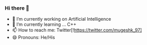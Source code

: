 ### Hi there 👋


- 🔭 I’m currently working on Artificial Intelligence
- 🌱 I’m currently learning ... C++
- 📫 How to reach me: Twitter[!https://twitter.com/mugeshk_97]
- 😄 Pronouns: He/His
